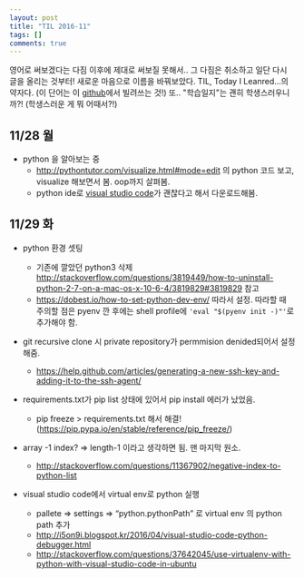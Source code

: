 ```yaml
---
layout: post
title: "TIL 2016-11"
tags: []
comments: true
---
```



영어로 써보겠다는 다짐 이후에 제대로 써보질 못해서.. 그 다짐은 취소하고 일단 다시 글을 올리는 것부터! 새로운 마음으로 이름을 바꿔보았다. TIL, Today I Leanred...의 약자다. (이 단어는 이 [github](https://github.com/jbranchaud)에서 빌려쓰는 것!) 또.. "학습일지"는 괜히 학생스러우니까?! (학생스러운 게 뭐 어때서?!) 

## 11/28 월
- python 을 알아보는 중 
  - http://pythontutor.com/visualize.html#mode=edit 의 python 코드 보고, visualize 해보면서 봄. oop까지 살펴봄. 
  - python ide로 [visual studio code](https://code.visualstudio.com/docs?start=true)가 괜찮다고 해서 다운로드해봄. 

## 11/29 화
- python 환경 셋팅
  - 기존에 깔았던 python3 삭제 http://stackoverflow.com/questions/3819449/how-to-uninstall-python-2-7-on-a-mac-os-x-10-6-4/3819829#3819829 참고
  - https://dobest.io/how-to-set-python-dev-env/ 따라서 설정. 따라할 때 주의할 점은 pyenv 깐 후에는 shell profile에 `'eval "$(pyenv init -)"'`로 추가해야 함.

- git recursive clone 시 private repository가 permmision denided되어서 설정해줌.
  - https://help.github.com/articles/generating-a-new-ssh-key-and-adding-it-to-the-ssh-agent/

- requirements.txt가 pip list 상태에 있어서 pip install 에러가 났었음.
  - pip freeze > requirements.txt  해서 해결!  (https://pip.pypa.io/en/stable/reference/pip_freeze/)

- array -1 index? => length-1 이라고 생각하면 됨. 맨 마지막 원소.
  - http://stackoverflow.com/questions/11367902/negative-index-to-python-list

- visual studio code에서 virtual env로 python 실행
  - pallete => settings => “python.pythonPath” 로 virtual env 의 python path 추가
  - http://i5on9i.blogspot.kr/2016/04/visual-studio-code-python-debugger.html
  - http://stackoverflow.com/questions/37642045/use-virtualenv-with-python-with-visual-studio-code-in-ubuntu
